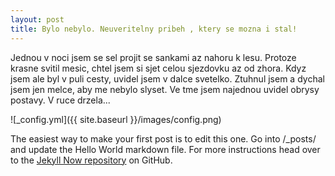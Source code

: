 ```yaml
---
layout: post
title: Bylo nebylo. Neuveritelny pribeh , ktery se mozna i stal!
---
```


Jednou v noci jsem se sel projit se sankami az nahoru k lesu. Protoze krasne svitil mesic, chtel jsem si sjet celou sjezdovku az od zhora. Kdyz jsem ale byl v puli cesty, uvidel jsem v dalce svetelko. Ztuhnul jsem a dychal jsem jen melce, aby me nebylo slyset. Ve tme jsem najednou uvidel obrysy postavy. V ruce drzela...

![_config.yml]({{ site.baseurl }}/images/config.png)

The easiest way to make your first post is to edit this one. Go into /_posts/ and update the Hello World markdown file. For more instructions head over to the [Jekyll Now repository](https://github.com/barryclark/jekyll-now) on GitHub.

